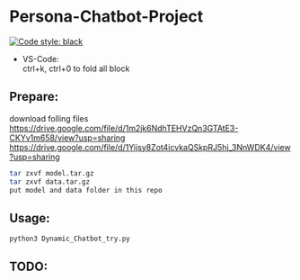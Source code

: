 # Persona-Chatbot-Project
[![Code style: black](https://img.shields.io/badge/code%20style-black-000000.svg)](https://github.com/psf/black)

* VS-Code:  
ctrl+k, ctrl+0 to fold all block

## Prepare:  
download folling files  
https://drive.google.com/file/d/1m2jk6NdhTEHVzQn3GTAtE3-CKYv1m658/view?usp=sharing  
https://drive.google.com/file/d/1Yijsy8Zot4icvkaQSkpRJ5hj_3NnWDK4/view?usp=sharing  
```bash
tar zxvf model.tar.gz  
tar zxvf data.tar.gz  
put model and data folder in this repo  
```

## Usage:  
    python3 Dynamic_Chatbot_try.py  

## TODO:  
